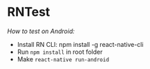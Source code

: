 # RNTest

*How to test on Android:*

* Install RN CLI: npm install -g react-native-cli
* Run `npm install` in root folder
* Make `react-native run-android`
